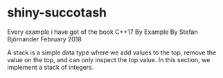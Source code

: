 # shiny-succotash
Every example i have got of the book C++17 By Example By Stefan Björnander February 2018

A stack is a simple data type where we add values to the top, remove the value on the top, and can only inspect the top value. In this section, we implement a stack of integers. 
